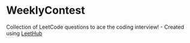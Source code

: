 # WeeklyContest
Collection of LeetCode questions to ace the coding interview! - Created using [LeetHub](https://github.com/QasimWani/LeetHub)
